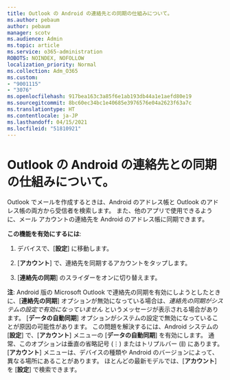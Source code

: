 ```yaml
---
title: Outlook の Android の連絡先との同期の仕組みについて。
ms.author: pebaum
author: pebaum
manager: scotv
ms.audience: Admin
ms.topic: article
ms.service: o365-administration
ROBOTS: NOINDEX, NOFOLLOW
localization_priority: Normal
ms.collection: Adm_O365
ms.custom:
- "9001115"
- "3076"
ms.openlocfilehash: 917bea163c3a85f6e1ab193db44a1e1aefd80e19
ms.sourcegitcommit: 8bc60ec34bc1e40685e3976576e04a2623f63a7c
ms.translationtype: HT
ms.contentlocale: ja-JP
ms.lasthandoff: 04/15/2021
ms.locfileid: "51810921"
---
```

# <a name="how-does-outlook-sync-with-my-android-contacts"></a>Outlook の Android の連絡先との同期の仕組みについて。

Outlook でメールを作成するときは、Android のアドレス帳と Outlook のアドレス帳の両方から受信者を検索します。 また、他のアプリで使用できるように、メール アカウントの連絡先を Android のアドレス帳に同期できます。 
 
**この機能を有効にするには**:
 
1. デバイスで、[**設定**] に移動します。

2. [**アカウント**] で、連絡先を同期するアカウントをタップします。

3. [**連絡先の同期**] のスライダーをオンに切り替えます。
 
**注**: Android 版の Microsoft Outlook で連絡先の同期を有効にしようとしたときに、[**連絡先の同期**] オプションが無効になっている場合は、*連絡先の同期がシステムの設定で有効になっていません* というメッセージが表示される場合があります。 [**データの自動同期**] オプションがシステムの設定で無効になっていることが原因の可能性があります。 この問題を解決するには、Android システムの [**設定**] で、[**アカウント**] メニューの [**データの自動同期**] を有効にします。 通常、このオプションは垂直の省略記号 (⋮) またはトリプルバー (⫼) にあります。 [**アカウント**] メニューは、デバイスの種類や Android のバージョンによって、異なる場所にあることがあります。 ほとんどの最新モデルでは、[**アカウント**] を [**設定**] で検索できます。